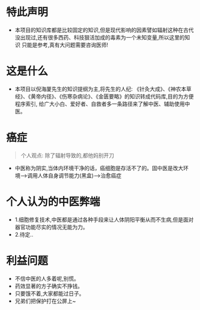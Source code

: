 # 特此声明
- 本项目的知识库都是比较固定的知识,但是现代影响的因素譬如辐射这种在古代没出现过,还有很多西药、科技狠活加成的毒素为一个未知变量,所以这里的知识
  只能是参考,真有大问题需要咨询医师!

# 这是什么
- 本项目以倪海厦先生的知识提纲为主,将先生的人纪: 《针灸大成》、《神农本草经》、《黄帝内径》、《伤寒杂病论》、《金匮要略》的知识转成代码库,目的为方便程序索引,
  给广大小白、爱好者、自救者多一条路径来了解中医、辅助使用中医。

# 癌症
> 个人观点: 除了辐射导致的,都他妈别开刀
- 中医称为阴实,当体内环境干净的话，癌细胞是存活不了的。固中医是改大环境-->调用人体自身调节能力(黑盒)-->治愈癌症

# 个人认为的中医弊端
- 1.细胞修复技术,中医都是通过各种手段来让人体阴阳平衡从而不生病,但是面对器官功能尽实的情况无能为力。
- 2.待定..

# 利益问题
- 不信中医的人多着呢,别慌。
- 药效显著的方子确实不挣钱。
- 只要饿不着,大家都能过日子。
- 兄弟们把保护打在公屏上~
